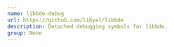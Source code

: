 ```yaml
---
name: libbde-debug
url: https://github.com/libyal/libbde
description: Detached debugging symbols for libbde.
group: None
---
```

